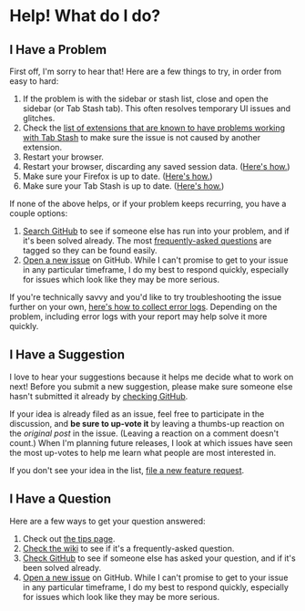 # Help! What do I do?

## I Have a Problem

First off, I'm sorry to hear that! Here are a few things to try, in order from
easy to hard:

1. If the problem is with the sidebar or stash list, close and open the sidebar
   (or Tab Stash tab). This often resolves temporary UI issues and glitches.
2. Check the [list of extensions that are known to have problems working with
   Tab Stash](https://github.com/josh-berry/tab-stash/wiki/Known-Incompatibilities-with-Other-Extensions)
   to make sure the issue is not caused by another extension.
3. Restart your browser.
4. Restart your browser, discarding any saved session data.
   ([Here's how.](https://github.com/josh-berry/tab-stash/wiki/Restart-Firefox-Without-Saved-Session-Data))
5. Make sure your Firefox is up to date.
   ([Here's how.](https://support.mozilla.org/en-US/kb/update-firefox-latest-release?redirectlocale=en-US&redirectslug=update-firefox-latest-version))
6. Make sure your Tab Stash is up to date.
   ([Here's how.](https://support.mozilla.org/en-US/kb/how-update-add-ons))

If none of the above helps, or if your problem keeps recurring, you have a couple options:

1. [Search GitHub](https://github.com/josh-berry/tab-stash/issues?utf8=%E2%9C%93&q=is%3Aissue)
   to see if someone else has run into your problem, and if it's been solved
   already. The most
   [frequently-asked questions](https://github.com/josh-berry/tab-stash/issues?q=label%3AA-FAQ)
   are tagged so they can be found easily.
2. [Open a new issue](https://github.com/josh-berry/tab-stash/issues/new/choose)
   on GitHub. While I can't promise to get to your issue in any particular
   timeframe, I do my best to respond quickly, especially for issues which look
   like they may be more serious.

If you're technically savvy and you'd like to try troubleshooting the issue
further on your own,
[here's how to collect error logs](https://github.com/josh-berry/tab-stash/wiki/Collect-Error-Logs).
Depending on the problem, including error logs with your report may help solve
it more quickly.

## I Have a Suggestion

I love to hear your suggestions because it helps me decide what to work on next!
Before you submit a new suggestion, please make sure someone else hasn't
submitted it already by
[checking GitHub](https://github.com/josh-berry/tab-stash/issues?q=is%3Aopen+label%3Ai-enhancement+sort%3Areactions-%2B1-desc).

If your idea is already filed as an issue, feel free to participate in the
discussion, and **be sure to up-vote it** by leaving a thumbs-up reaction on the
_original post_ in the issue. (Leaving a reaction on a comment doesn't count.)
When I'm planning future releases, I look at which issues have seen the most
up-votes to help me learn what people are most interested in.

If you don't see your idea in the list,
[file a new feature request](https://github.com/josh-berry/tab-stash/issues/new/choose).

## I Have a Question

Here are a few ways to get your question answered:

1. Check out [the tips page](tips.md).
2. [Check the wiki](https://github.com/josh-berry/tab-stash/wiki) to see if it's
   a frequently-asked question.
3. [Check GitHub](https://github.com/josh-berry/tab-stash/issues?utf8=%E2%9C%93&q=is%3Aissue)
   to see if someone else has asked your question, and if it's been solved
   already.
4. [Open a new issue](https://github.com/josh-berry/tab-stash/issues/new/choose)
   on GitHub. While I can't promise to get to your issue in any particular
   timeframe, I do my best to respond quickly, especially for issues which look
   like they may be more serious.
